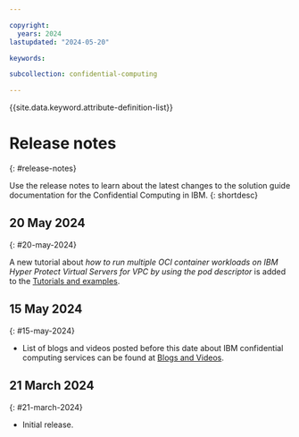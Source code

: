 ```yaml
---

copyright:
  years: 2024
lastupdated: "2024-05-20"

keywords: 

subcollection: confidential-computing

---
```


{{site.data.keyword.attribute-definition-list}}

# Release notes
{: #release-notes}

Use the release notes to learn about the latest changes to the solution guide documentation for the Confidential Computing in IBM.
{: shortdesc}

## 20 May 2024
{: #20-may-2024}

A new tutorial about _how to run multiple OCI container workloads on IBM Hyper Protect Virtual Servers for VPC by using the pod descriptor_ is added to the [Tutorials and examples](docs/confidential-computing?topic=confidential-computing-tutorial-example).

## 15 May 2024
{: #15-may-2024}

* List of blogs and videos posted before this date about IBM confidential computing services can be found at [Blogs and Videos](/docs/confidential-computing?topic=confidential-computing-blogs-videos).

## 21 March 2024
{: #21-march-2024}

* Initial release.
